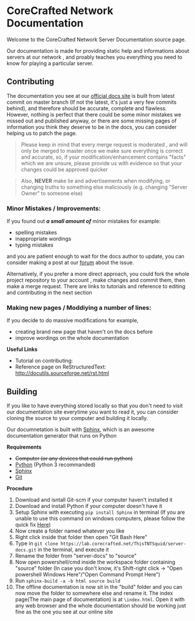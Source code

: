 # CoreCrafted Network Documentation


Welcome to the CoreCrafted Network Server Documentation source page.

Our documentation is made for providing static help and informations about servers at our network , and proably teaches you everything you need to know for playing a particular server.

## Contributing
The documentation you see at our [official docs site](https://docs.corecrafted.net) is built from latest commit on master branch (If not the latest, it's just a very few commits behind), and therefore should be accurate, complete and flawless. 
However, nothing is perfect that there could be some minor mistakes we missed out and published anyway, or there are some missing pages of information you think they deserve to be in the docs, you can consider helping us to patch the page.

> Please keep in mind that every merge request is moderated , and will only be merged to master once we make sure everything is correct and accurate, so, if your modification/enhancement contains "facts" which we are unsure, please provide us with evidence so that your changes could be approved quicker

> Also, **NEVER** make lie and advertisements when modifying, or changing truths to something else maliciously (e.g. changing "Server Owner" to someone else)

### Minor Mistakes / Improvements:
If you found out ***a small amount of*** minor mistakes for example:
* spelling mistakes 
* inappropriate wordings
* typing mistakes 

and you are patient enough to wait for the docs author to update, you can consider making a post at our [forum](https://forum.corecrafted.net/c/feedback) about the issue.

Alternatively, if you prefer a more direct approach, you could fork the whole project repository to your account , make changes and commit them, then make a 
merge request. There are links to tutorials and reference to editing and contributing in the next section


### Making new pages / Moddiying a number of lines:
If you decide to do massive modifications for example,
* creating brand new page that haven't on the docs before
* improve wordings on the whole documentation


**Useful Links**
* Tutorial on contributing:
* Reference page on ReStructuredText: http://docutils.sourceforge.net/rst.html


## Building 
If you like to have everything stored locally so that you don't need to visit our documentation site everytime you want to read it, you can consider cloning the source to your computer and building it locally.

Our documnetation is built with [Sphinx](http://www.sphinx-doc.org/en/stable/), which is an awesome documentation generator that runs on Python

**Requirements**
* ~~Computer (or any devices that could run python)~~
* [Python](https://www.python.org/downloads/) (Python 3 recommanded)
* [Sphinx](http://www.sphinx-doc.org/en/stable/tutorial.html)
* [Git](https://git-scm.com/)

**Procedure**
1. Download and isntall Git-scm if your computer haven't installed it
1. Download and install Python if your computer doesn't have it
2. Setup Sphinx with executing `pip install Sphinx` in terminal (If you are unable to use this command on windows computers, please follow the quick fix [Here](https://github.com/BurntSushi/nfldb/wiki/Python-&-pip-Windows-installation))
3. Now create a folder named whatever you like
4. Right click inside that folder then open "Git Bash Here"
5. Type in `git clone https://lab.corecrafted.net/ThisTNTSquid/server-docs.git` in the terminal, and execute it
6. Rename the folder from "server-docs" to "source"
7. Now open powershell/cmd inside the workspace folder containing "source" folder (In case you don't know, it's Shift-right click -> "Open powershell Windows Here"/"Open Command Prompt Here")
8. Run `sphinx-build -a -b html source build`
9. The offline documentation is now sit in the "build" folder and you can now move the folder to somewhere else and rename it. The index page(The main page of documentation) is at `\index.html`. Open it with any web browser and the whole documentation should be working just fine as the one you see at our online site